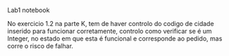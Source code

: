 Lab1 notebook

No exercicio 1.2 na parte K, tem de haver controlo do codigo de cidade inserido para funcionar corretamente, controlo como verificar se é um Integer, no estado em que esta é funcional e corresponde ao pedido, mas corre o risco de falhar.
